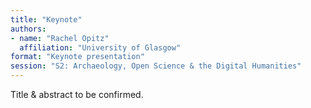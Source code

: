 ```yaml
---
title: "Keynote"
authors:
- name: "Rachel Opitz"
  affiliation: "University of Glasgow"
format: "Keynote presentation"
session: "S2: Archaeology, Open Science & the Digital Humanities"
---
```


Title & abstract to be confirmed.
